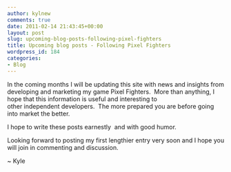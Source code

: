 ```yaml
---
author: kylnew
comments: true
date: 2011-02-14 21:43:45+00:00
layout: post
slug: upcoming-blog-posts-following-pixel-fighters
title: Upcoming blog posts - Following Pixel Fighters
wordpress_id: 184
categories:
- Blog
---
```


In the coming months I will be updating this site with news and insights from developing and marketing my game Pixel Fighters.  More than anything, I hope that this information is useful and interesting to other independent developers.  The more prepared you are before going into market the better.

I hope to write these posts earnestly  and with good humor.

Looking forward to posting my first lengthier entry very soon and I hope you will join in commenting and discussion.

~ Kyle
